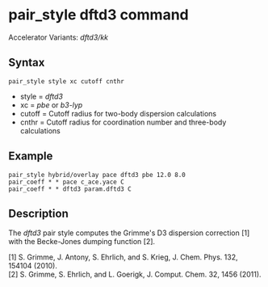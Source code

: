 # pair_style dftd3 command
Accelerator Variants: _dftd3/kk_
## Syntax
```
pair_style style xc cutoff cnthr
```
- style = _dftd3_
- xc = _pbe_ or _b3-lyp_
- cutoff = Cutoff radius for two-body dispersion calculations
- cnthr = Cutoff radius for coordination number and three-body calculations

## Example
```
pair_style hybrid/overlay pace dftd3 pbe 12.0 8.0  
pair_coeff * * pace c_ace.yace C  
pair_coeff * * dftd3 param.dftd3 C  
```

## Description 

The _dftd3_ pair style computes the Grimme's D3 dispersion correction [1] with the Becke-Jones dumping function [2].

[1] S. Grimme, J. Antony, S. Ehrlich, and S. Krieg, J. Chem. Phys. 132, 154104 (2010).  
[2] S. Grimme, S. Ehrlich, and L. Goerigk, J. Comput. Chem. 32, 1456 (2011).

